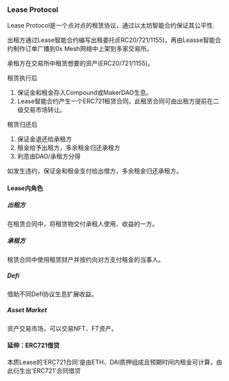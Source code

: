 ### Lease Protocol
Lease Protocol是一个点对点的租赁协议，通过以太坊智能合约保证其公平性.

出租方通过Lease智能合约编写出租委托(ERC20/721/1155)，再由Leasse智能合约制作订单广播到0x Mesh网络中上架到多家交易所。

承租方在交易所中租赁想要的资产(ERC20/721/1155)。

租赁执行后
1. 保证金和租金存入Compound或MakerDAO生息。
2. Lease智能合约产生一个ERC721租赁合同，此租赁合同可由出租方提前在二级交易市场转让。

租赁归还后
1. 保证金退还给承租方
2. 租金给予出租方，多余租金归还承租方
3. 利息由DAO/承租方分得

如发生违约，保证金和租金支付给出借方，多余租金归还承租方。


#### Lease内角色
##### 出租方
在租赁合同中，将租赁物交付承租人使用、收益的一方。
##### 承租方
租赁合同中使用租赁财产并按约向对方支付租金的当事人。
##### Defi
借助不同Defi协议生息扩展收益。
##### Asset Market
资产交易市场，可以交易NFT、FT资产。

#### 延伸：ERC721借贷
本质Lease的'ERC721合同'是由ETH、DAI质押组成且预期时间内租金可计算，由此衍生出'ERC721'合同借贷
